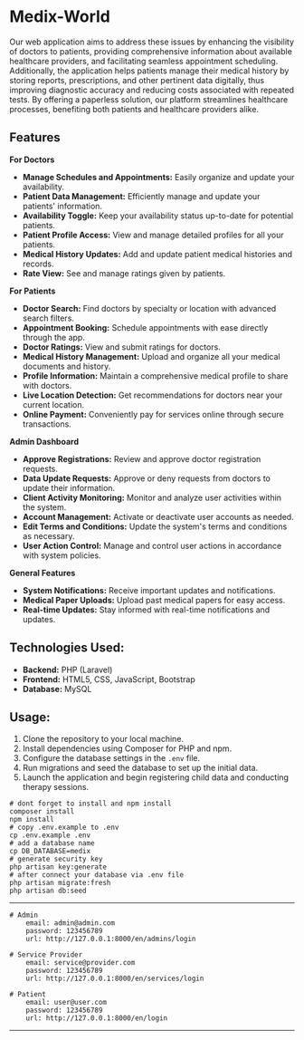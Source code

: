 # Medix-World
 Our web application aims to address these issues by enhancing the visibility of doctors to patients, providing comprehensive information about available healthcare providers, and facilitating seamless appointment scheduling. Additionally, the application helps patients manage their medical history by storing reports, prescriptions, and other pertinent data digitally, thus improving diagnostic accuracy and reducing costs associated with repeated tests. By offering a paperless solution, our platform streamlines healthcare processes, benefiting both patients and healthcare providers alike.


## Features

**For Doctors**
- **Manage Schedules and Appointments:** Easily organize and update your availability.
- **Patient Data Management:** Efficiently manage and update your patients' information.
- **Availability Toggle:** Keep your availability status up-to-date for potential patients.
- **Patient Profile Access:** View and manage detailed profiles for all your patients.
- **Medical History Updates:** Add and update patient medical histories and records.
- **Rate View:** See and manage ratings given by patients.

**For Patients**
- **Doctor Search:** Find doctors by specialty or location with advanced search filters.
- **Appointment Booking:** Schedule appointments with ease directly through the app.
- **Doctor Ratings:** View and submit ratings for doctors.
- **Medical History Management:** Upload and organize all your medical documents and history.
- **Profile Information:** Maintain a comprehensive medical profile to share with doctors.
- **Live Location Detection:** Get recommendations for doctors near your current location.
- **Online Payment:** Conveniently pay for services online through secure transactions.

**Admin Dashboard**
- **Approve Registrations:** Review and approve doctor registration requests.
- **Data Update Requests:** Approve or deny requests from doctors to update their information.
- **Client Activity Monitoring:** Monitor and analyze user activities within the system.
- **Account Management:** Activate or deactivate user accounts as needed.
- **Edit Terms and Conditions:** Update the system's terms and conditions as necessary.
- **User Action Control:** Manage and control user actions in accordance with system policies.

**General Features**
- **System Notifications:** Receive important updates and notifications.
- **Medical Paper Uploads:** Upload past medical papers for easy access.
- **Real-time Updates:** Stay informed with real-time notifications and updates.

## Technologies Used:

- **Backend:** PHP (Laravel)
- **Frontend:** HTML5, CSS, JavaScript, Bootstrap
- **Database:** MySQL

## Usage:

1. Clone the repository to your local machine.
2. Install dependencies using Composer for PHP and npm.
3. Configure the database settings in the `.env` file.
4. Run migrations and seed the database to set up the initial data.
5. Launch the application and begin registering child data and conducting therapy sessions.


```shell
# dont forget to install and npm install
composer install
npm install
# copy .env.example to .env
cp .env.example .env
# add a database name
cp DB_DATABASE=medix
# generate security key 
php artisan key:generate
# after connect your database via .env file
php artisan migrate:fresh
php artisan db:seed 
```
---


```shell 
# Admin
	email: admin@admin.com
	password: 123456789
	url: http://127.0.0.1:8000/en/admins/login

# Service Provider 
	email: service@provider.com
	password: 123456789
	url: http://127.0.0.1:8000/en/services/login

# Patient
	email: user@user.com
	password: 123456789
	url: http://127.0.0.1:8000/en/login
```
---
